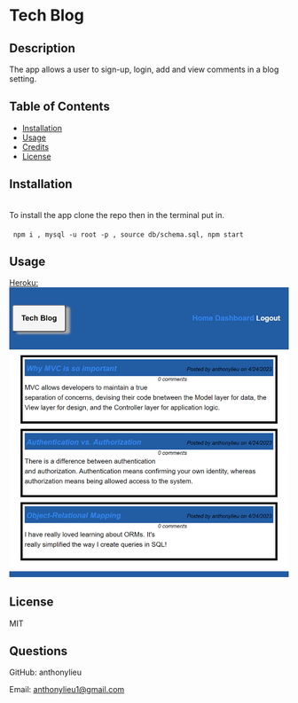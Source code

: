 # Tech Blog

## Description

The app allows a user to sign-up, login, add and view comments in a blog setting.

## Table of Contents

- [Installation](#installation)
- [Usage](#usage)
- [Credits](#credits)
- [License](#license)

## Installation

<br>To install the app clone the repo then in the terminal put in.</br>
<br>` npm i , mysql -u root -p , source db/schema.sql, npm start`</br>

## Usage

[Heroku:](https://module-14-mvc.herokuapp.com/)
![Screenshot](./screenshot.png)


## License

MIT

## Questions

GitHub: anthonylieu

Email: anthonylieu1@gmail.com

